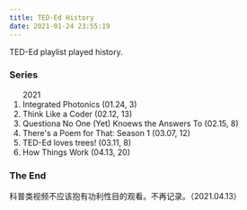 ```yaml
---
title: TED-Ed History
date: 2021-01-24 23:55:19
---
```


TED-Ed playlist played history.

<h3>Series</h3>
<ol>
    <sd-time>2021</sd-time>
    <li>Integrated Photonics <sd>(01.24, 3)</sd></li>
    <li>Think Like a Coder <sd>(02.12, 13)</sd></li>
    <li>Questiona No One (Yet) Knoews the Answers To <sd>(02.15, 8)</sd></li>
    <li>There's a Poem for That: Season 1 <sd>(03.07, 12)</sd></li>
    <li>TED-Ed loves trees! <sd>(03.11, 8)</sd></li>
    <li>How Things Work <sd>(04.13, 20)</sd></li>
</ol>

### The End

科普类视频不应该抱有功利性目的观看。不再记录。（2021.04.13）